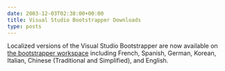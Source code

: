 ```yaml
---
date: 2003-12-03T02:38:00+00:00
title: Visual Studio Bootstrapper Downloads
type: posts
---
```

Localized versions of the Visual Studio Bootstrapper are now available on [the bootstrapper workspace](http://workspaces.gotdotnet.com/vsboot) including French, Spanish, German, Korean, Italian, Chinese (Traditional and Simplified), and English.

